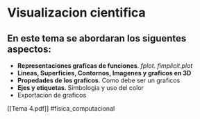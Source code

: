 # Visualizacion cientifica

## En este tema se abordaran los siguentes aspectos:

  - **Representaciones graficas de funciones**. *fplot*. *fimplicit.plot*
  - **Lineas, Superficies, Contornos, Imagenes y graficos en 3D**
  - **Propedades de los graficos**. Como debe ser un graficos
  - **Ejes y etiquetas**. Simbologia y uso del color
  - Exportacion de graficos

[[Tema 4.pdf]]
#fisica_computacional
